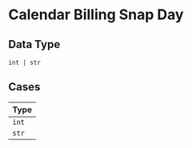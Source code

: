
# Calendar Billing Snap Day

## Data Type

`int | str`

## Cases

| Type |
|  --- |
| `int` |
| `str` |

